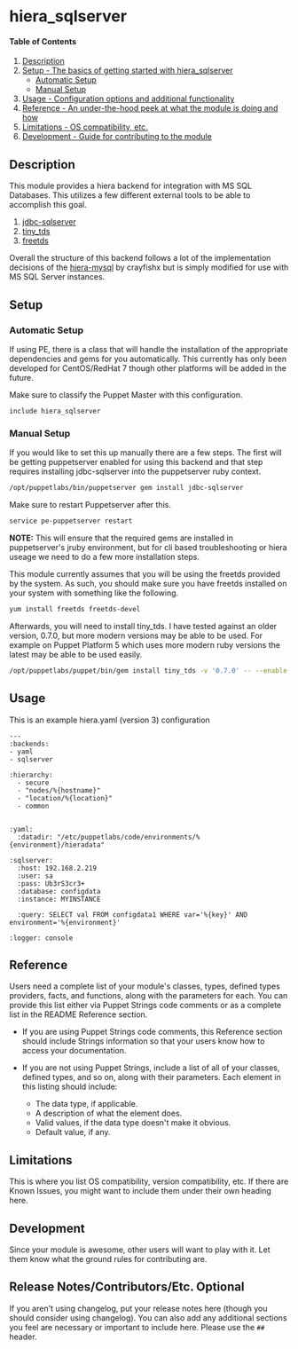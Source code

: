 
# hiera_sqlserver

#### Table of Contents

1. [Description](#description)
2. [Setup - The basics of getting started with hiera_sqlserver](#setup)
    * [Automatic Setup](#automatic-setup)
    * [Manual Setup](#manual-setup)
3. [Usage - Configuration options and additional functionality](#usage)
4. [Reference - An under-the-hood peek at what the module is doing and how](#reference)
5. [Limitations - OS compatibility, etc.](#limitations)
6. [Development - Guide for contributing to the module](#development)

## Description

This module provides a hiera backend for integration with MS SQL Databases. This utilizes a few different external tools to be able to accomplish this goal.
1. [jdbc-sqlserver](https://rubygems.org/gems/jdbc-sqlserver/versions/0.0.2)
2. [tiny_tds](https://github.com/rails-sqlserver/tiny_tds)
3. [freetds](http://www.freetds.org/)

Overall the structure of this backend follows a lot of the implementation decisions of the [hiera-mysql](https://github.com/crayfishx/hiera-mysql) by crayfishx but is simply modified for use with MS SQL Server instances.

## Setup

### Automatic Setup

If using PE, there is a class that will handle the installation of the appropriate dependencies and gems for you automatically. This currently has only been developed for CentOS/RedHat 7 though other platforms will be added in the future.

Make sure to classify the Puppet Master with this configuration.

```puppet
include hiera_sqlserver
```

### Manual Setup

If you would like to set this up manually there are a few steps. The first will be getting puppetserver enabled for using this backend and that step requires installing jdbc-sqlserver into the puppetserver ruby context.

```bash
/opt/puppetlabs/bin/puppetserver gem install jdbc-sqlserver
```
Make sure to restart Puppetserver after this.

```bash
service pe-puppetserver restart
```
**NOTE:** This will ensure that the required gems are installed in puppetserver's jruby environment, but for cli based troubleshooting or hiera useage we need to do a few more installation steps.

This module currently assumes that you will be using the freetds provided by the system. As such, you should make sure you have freetds installed on your system with something like the following.

```bash
yum install freetds freetds-devel
```
Afterwards, you will need to install tiny_tds. I have tested against an older version, 0.7.0, but more modern versions may be able to be used. For example on Puppet Platform 5 which uses more modern ruby versions the latest may be able to be used easily.

```bash
/opt/puppetlabs/puppet/bin/gem install tiny_tds -v '0.7.0' -- --enable-system-freetds
```

## Usage

This is an example hiera.yaml (version 3) configuration

```
---
:backends:
- yaml
- sqlserver

:hierarchy:
  - secure
  - "nodes/%{hostname}"
  - "location/%{location}"
  - common


:yaml:
  :datadir: "/etc/puppetlabs/code/environments/%{environment}/hieradata"

:sqlserver:
  :host: 192.168.2.219
  :user: sa
  :pass: Ub3rS3cr3+
  :database: configdata
  :instance: MYINSTANCE

  :query: SELECT val FROM configdata1 WHERE var='%{key}' AND environment='%{environment}'

:logger: console
```

## Reference

Users need a complete list of your module's classes, types, defined types providers, facts, and functions, along with the parameters for each. You can provide this list either via Puppet Strings code comments or as a complete list in the README Reference section.

* If you are using Puppet Strings code comments, this Reference section should include Strings information so that your users know how to access your documentation.

* If you are not using Puppet Strings, include a list of all of your classes, defined types, and so on, along with their parameters. Each element in this listing should include:

  * The data type, if applicable.
  * A description of what the element does.
  * Valid values, if the data type doesn't make it obvious.
  * Default value, if any.

## Limitations

This is where you list OS compatibility, version compatibility, etc. If there are Known Issues, you might want to include them under their own heading here.

## Development

Since your module is awesome, other users will want to play with it. Let them know what the ground rules for contributing are.

## Release Notes/Contributors/Etc. **Optional**

If you aren't using changelog, put your release notes here (though you should consider using changelog). You can also add any additional sections you feel are necessary or important to include here. Please use the `## ` header. 
